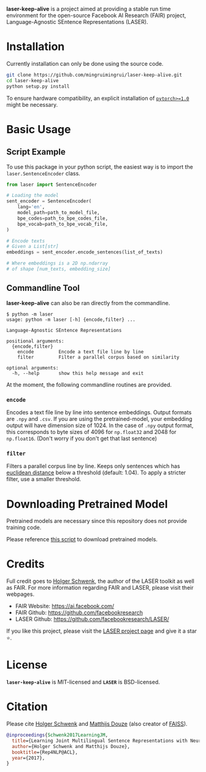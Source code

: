 **laser-keep-alive** is a project aimed at providing a stable run time
environment for the open-source Facebook AI Research (FAIR) project,
Language-Agnostic SEntence Representations (LASER).


# Installation

Currently installation can only be done using the source code.

```bash
git clone https://github.com/mingruimingrui/laser-keep-alive.git
cd laser-keep-alive
python setup.py install
```

To ensure hardware compatibility, an explicit installation of
[`pytorch>=1.0`](https://pytorch.org/) might be necessary.


# Basic Usage

## Script Example

To use this package in your python script, the easiest way is to import the
`laser.SentenceEncoder` class.

```python
from laser import SentenceEncoder

# Loading the model
sent_encoder = SentenceEncoder(
    lang='en',
    model_path=path_to_model_file,
    bpe_codes=path_to_bpe_codes_file,
    bpe_vocab=path_to_bpe_vocab_file,
)

# Encode texts
# Given a List[str]
embeddings = sent_encoder.encode_sentences(list_of_texts)

# Where embeddings is a 2D np.ndarray
# of shape [num_texts, embedding_size]
```

## Commandline Tool

**laser-keep-alive** can also be ran directly from the commandline.

```
$ python -m laser
usage: python -m laser [-h] {encode,filter} ...

Language-Agnostic SEntence Representations

positional arguments:
  {encode,filter}
    encode         Encode a text file line by line
    filter         Filter a parallel corpus based on similarity

optional arguments:
  -h, --help       show this help message and exit
```

At the moment, the following commandline routines are provided.

### **`encode`**

Encodes a text file line by line into sentence embeddings.
Output formats are `.npy` and `.csv`.
If you are using the pretrained-model, your embedding output will have
dimension size of 1024. In the case of `.npy` output format, this corresponds
to byte sizes of 4096 for `np.float32` and 2048 for `np.float16`.
(Don't worry if you don't get that last sentence)

### **`filter`**

Filters a parallel corpus line by line. Keeps only sentences which has
[euclidean distance](https://en.wikipedia.org/wiki/Euclidean_distance)
below a threshold (default: 1.04).
To apply a stricter filter, use a smaller threshold.


# Downloading Pretrained Model

Pretrained models are necessary since this repository does not provide training
code.

Please reference [this script](https://github.com/facebookresearch/LASER/blob/master/install_models.sh)
to download pretrained models.


# Credits

Full credit goes to [Holger Schwenk](https://github.com/hoschwenk),
the author of the LASER toolkit as well as FAIR.
For more information regarding FAIR and LASER, please visit their webpages.

- FAIR Website: https://ai.facebook.com/
- FAIR Github: https://github.com/facebookresearch
- LASER Github: https://github.com/facebookresearch/LASER/

If you like this project, please visit the
[LASER project page](https://github.com/facebookresearch/LASER/)
and give it a star ⭐.


# License

**`laser-keep-alive`** is MIT-licensed and **`LASER`** is BSD-licensed.


# Citation

Please cite [Holger Schwenk](https://github.com/hoschwenk) and
[Matthijs Douze](https://github.com/mdouze)
(also creator of [FAISS](https://github.com/facebookresearch/faiss)).

```BibTeX
@inproceedings{Schwenk2017LearningJM,
  title={Learning Joint Multilingual Sentence Representations with Neural Machine Translation},
  author={Holger Schwenk and Matthijs Douze},
  booktitle={Rep4NLP@ACL},
  year={2017},
}
```
